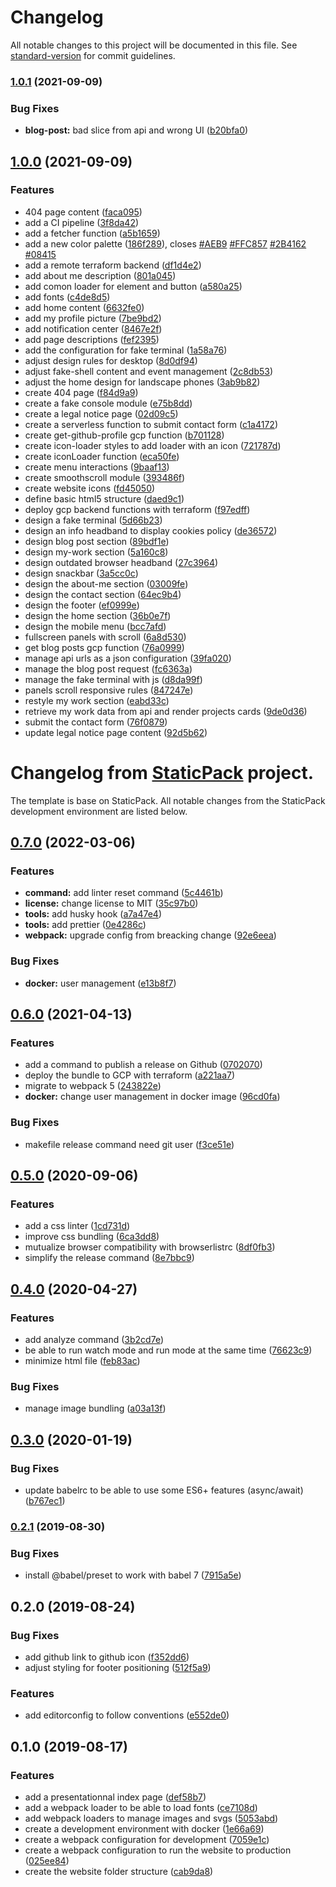# Changelog

All notable changes to this project will be documented in this file. See [standard-version](https://github.com/conventional-changelog/standard-version) for commit guidelines.

### [1.0.1](https://gitlab.com/Tonypunisher/antoineamara.dev/compare/v1.0.0...v1.0.1) (2021-09-09)


### Bug Fixes

* **blog-post:** bad slice from api and wrong UI ([b20bfa0](https://gitlab.com/Tonypunisher/antoineamara.dev/commit/b20bfa08aded77e6ede62e137023414e3f732461))

## [1.0.0](https://github.com/antoine-amara/staticpack/compare/v0.6.0...v1.0.0) (2021-09-09)


### Features

* 404 page content ([faca095](https://github.com/antoine-amara/staticpack/commit/faca09593e4aed14551ee38182190eb8197e478f))
* add a CI pipeline ([3f8da42](https://github.com/antoine-amara/staticpack/commit/3f8da42dd01b9f73a21d28543d58803da5316546))
* add a fetcher function ([a5b1659](https://github.com/antoine-amara/staticpack/commit/a5b1659c51be025a0c633204edbfe779bb3e1f80))
* add a new color palette ([186f289](https://github.com/antoine-amara/staticpack/commit/186f289a4a8d9fa9a2b65bae1dff610229e44cb2)), closes [#AEB9](https://github.com/antoine-amara/staticpack/issues/AEB9) [#FFC857](https://github.com/antoine-amara/staticpack/issues/FFC857) [#2B4162](https://github.com/antoine-amara/staticpack/issues/2B4162) [#08415](https://github.com/antoine-amara/staticpack/issues/08415)
* add a remote terraform backend ([df1d4e2](https://github.com/antoine-amara/staticpack/commit/df1d4e27c8eb578cc813ec74447b71c3b8f28c68))
* add about me description ([801a045](https://github.com/antoine-amara/staticpack/commit/801a045c9a7be3f4d33e3cef648415e8bf013812))
* add comon loader for element and button ([a580a25](https://github.com/antoine-amara/staticpack/commit/a580a25934ca8ca446aa4f35bef543e3fbc3f632))
* add fonts ([c4de8d5](https://github.com/antoine-amara/staticpack/commit/c4de8d506601c206e68734eb100cddcc3a764f82))
* add home content ([6632fe0](https://github.com/antoine-amara/staticpack/commit/6632fe03b1a0a807247813f56f8b42d1db6e764a))
* add my profile picture ([7be9bd2](https://github.com/antoine-amara/staticpack/commit/7be9bd2e8247f97c4fcecd629e4a07c2e2644da6))
* add notification center ([8467e2f](https://github.com/antoine-amara/staticpack/commit/8467e2fa3f15d8113eed3b843c04438b9bf38926))
* add page descriptions ([fef2395](https://github.com/antoine-amara/staticpack/commit/fef2395f4470fa6dcb1a87fcf76814957a5e8f96))
* add the configuration for fake terminal ([1a58a76](https://github.com/antoine-amara/staticpack/commit/1a58a76c301148c76f593c17d79c042db95b07cb))
* adjust design rules for desktop ([8d0df94](https://github.com/antoine-amara/staticpack/commit/8d0df94dbcd795d1eab248ad1b56975e4f676715))
* adjust fake-shell content and event management ([2c8db53](https://github.com/antoine-amara/staticpack/commit/2c8db53ac3fcbd1b2621b85d2b60cca33d654ce3))
* adjust the home design for landscape phones ([3ab9b82](https://github.com/antoine-amara/staticpack/commit/3ab9b82dcc131550db96dac8d74fad2774a59b35))
* create 404 page ([f84d9a9](https://github.com/antoine-amara/staticpack/commit/f84d9a98fdb25f87ea110e3b0a093743ec48272a))
* create a fake console module ([e75b8dd](https://github.com/antoine-amara/staticpack/commit/e75b8dd03183520aec9bdbd1e238cead8eb9208d))
* create a legal notice page ([02d09c5](https://github.com/antoine-amara/staticpack/commit/02d09c50aba80dc04429e4fb8fc1e3a867dbe932))
* create a serverless function to submit contact form ([c1a4172](https://github.com/antoine-amara/staticpack/commit/c1a41726dbd5a63aa9d508e23965f8993810e809))
* create get-github-profile gcp function ([b701128](https://github.com/antoine-amara/staticpack/commit/b701128fd52d2f76324486ffab93732fd87af287))
* create icon-loader styles to add loader with an icon ([721787d](https://github.com/antoine-amara/staticpack/commit/721787d5de89cf4edd46972401b6e0fc6aa1cbb9))
* create iconLoader function ([eca50fe](https://github.com/antoine-amara/staticpack/commit/eca50fe7b5a7f1d3ceac137c105b04cd5790bc12))
* create menu interactions ([9baaf13](https://github.com/antoine-amara/staticpack/commit/9baaf130b1af1ed020d19d580cdbf2657ea8a098))
* create smoothscroll module ([393486f](https://github.com/antoine-amara/staticpack/commit/393486fa6041fc16d079e44f88a0032542f1a0f8))
* create website icons ([fd45050](https://github.com/antoine-amara/staticpack/commit/fd45050603c97a3a0d4a84169d081241f2210851))
* define basic html5 structure ([daed9c1](https://github.com/antoine-amara/staticpack/commit/daed9c141790409a8b7a77e03b9653ee604dec86))
* deploy gcp backend functions with terraform ([f97edff](https://github.com/antoine-amara/staticpack/commit/f97edffaf8881b9af37ec7f34aa0fa343c9f03c7))
* design a fake terminal ([5d66b23](https://github.com/antoine-amara/staticpack/commit/5d66b23135076e60c4fb5fe65b88fa1abe7f37a7))
* design an info headband to display cookies policy ([de36572](https://github.com/antoine-amara/staticpack/commit/de365727b2cab41ffdeaa6fd37506992ba925aff))
* design blog post section ([89bdf1e](https://github.com/antoine-amara/staticpack/commit/89bdf1e925dd3e5ef4f5aed4d42322d221bb6ac5))
* design my-work section ([5a160c8](https://github.com/antoine-amara/staticpack/commit/5a160c87a1ac612adb79e5f50129519cb6d4e425))
* design outdated browser headband ([27c3964](https://github.com/antoine-amara/staticpack/commit/27c3964c2d983409fd64e67f8130420b8da2fcd1))
* design snackbar ([3a5cc0c](https://github.com/antoine-amara/staticpack/commit/3a5cc0c6593e4278b6fba17d378b431d0bdace46))
* design the about-me section ([03009fe](https://github.com/antoine-amara/staticpack/commit/03009fe200c8940da238ae5b903429fd8c484996))
* design the contact section ([64ec9b4](https://github.com/antoine-amara/staticpack/commit/64ec9b4b8ce70554860fd91bdf399decdc709cc3))
* design the footer ([ef0999e](https://github.com/antoine-amara/staticpack/commit/ef0999e094470c1290651d088b7c5c3059c40c24))
* design the home section ([36b0e7f](https://github.com/antoine-amara/staticpack/commit/36b0e7f9c1555b612296e7a1d67155f4484de775))
* design the mobile menu ([bcc7afd](https://github.com/antoine-amara/staticpack/commit/bcc7afd4ccc38982dd7043f6c856d56a9d84ccf0))
* fullscreen panels with scroll ([6a8d530](https://github.com/antoine-amara/staticpack/commit/6a8d530ae656b61639539fbbff5cc2bd805a00f9))
* get blog posts gcp function ([76a0999](https://github.com/antoine-amara/staticpack/commit/76a0999ab80b1db1335988351a007514d4fce2d2))
* manage api urls as a json configuration ([39fa020](https://github.com/antoine-amara/staticpack/commit/39fa020525ca8bc6963f03aa3c827f49e0761daf))
* manage the blog post request ([fc6363a](https://github.com/antoine-amara/staticpack/commit/fc6363a3c328bdc08c841e6cb25de6f2ae303398))
* manage the fake terminal with js ([d8da99f](https://github.com/antoine-amara/staticpack/commit/d8da99fb1238349335327af9e70960f33a126c4b))
* panels scroll responsive rules ([847247e](https://github.com/antoine-amara/staticpack/commit/847247e3c9796d84f68a51d4a6806bf30934fe7a))
* restyle my work section ([eabd33c](https://github.com/antoine-amara/staticpack/commit/eabd33c758c036e699ffc5ee73653f2c742f16d6))
* retrieve my work data from api and render projects cards ([9de0d36](https://github.com/antoine-amara/staticpack/commit/9de0d36f92d5cbf57148d980f6bcc2dee9aec135))
* submit the contact form ([76f0879](https://github.com/antoine-amara/staticpack/commit/76f0879dc2c8d19dd010d88361bfb147058d5496))
* update legal notice page content ([92d5b62](https://github.com/antoine-amara/staticpack/commit/92d5b627a3d323d500ab13230157dda42c32d46b))

# Changelog from [StaticPack](https://github.com/antoine-amara/staticpack) project.

The template is base on StaticPack. All notable changes from the StaticPack development environment are listed below.

## [0.7.0](https://github.com/antoine-amara/staticpack/compare/v0.6.0...v0.7.0) (2022-03-06)


### Features

* **command:** add linter reset command ([5c4461b](https://github.com/antoine-amara/staticpack/commit/5c4461b315d304f64c34e108b644cec413eb23ff))
* **license:** change license to MIT ([35c97b0](https://github.com/antoine-amara/staticpack/commit/35c97b0692c7ee50f218b678499a1a4796bc061e))
* **tools:** add husky hook ([a7a47e4](https://github.com/antoine-amara/staticpack/commit/a7a47e43a1f45a137c03e53d246d0022b278aa89))
* **tools:** add prettier ([0e4286c](https://github.com/antoine-amara/staticpack/commit/0e4286c7404d04c25fa1990712635b8666748e39))
* **webpack:** upgrade config from breacking change ([92e6eea](https://github.com/antoine-amara/staticpack/commit/92e6eea5bd81cda06fa1d2ed7a84e567edc9114b))


### Bug Fixes

* **docker:** user management ([e13b8f7](https://github.com/antoine-amara/staticpack/commit/e13b8f7f053c535c348e3336b88494d6ad209fd0))

## [0.6.0](https://github.com/antoine-amara/staticpack/compare/v0.5.0...v0.6.0) (2021-04-13)


### Features

* add a command to publish a release on Github ([0702070](https://github.com/antoine-amara/staticpack/commit/0702070d7e159f9e52345ca0b0587e47a80ac854))
* deploy the bundle to GCP with terraform ([a221aa7](https://github.com/antoine-amara/staticpack/commit/a221aa7e0160c7eb27ea6f428365c5b95922b4a6))
* migrate to webpack 5 ([243822e](https://github.com/antoine-amara/staticpack/commit/243822e1d1541995f9f10dd020729bf2c31a2756))
* **docker:** change user management in docker image ([96cd0fa](https://github.com/antoine-amara/staticpack/commit/96cd0faf60c38c1dd901cd5ff25d937a5a64b990))


### Bug Fixes

* makefile release command need git user ([f3ce51e](https://github.com/antoine-amara/staticpack/commit/f3ce51e2df61ed5c1dfecc657c801d05738081f5))

## [0.5.0](https://github.com/antoine-amara/staticpack/compare/v0.4.0...v0.5.0) (2020-09-06)


### Features

* add a css linter ([1cd731d](https://github.com/antoine-amara/staticpack/commit/1cd731d3b68028b5f6adb12ee46348797b335560))
* improve css bundling ([6ca3dd8](https://github.com/antoine-amara/staticpack/commit/6ca3dd8373d1272341bc0c10a2867a124b7011b8))
* mutualize browser compatibility with browserlistrc ([8df0fb3](https://github.com/antoine-amara/staticpack/commit/8df0fb3925c87b6c6e6e58675a957ab91141ab8f))
* simplify the release command ([8e7bbc9](https://github.com/antoine-amara/staticpack/commit/8e7bbc97cd7069c52f8f33785197982a188b2001))

## [0.4.0](https://github.com/antoine-amara/staticpack/compare/v0.3.0...v0.4.0) (2020-04-27)


### Features

* add analyze command ([3b2cd7e](https://github.com/antoine-amara/staticpack/commit/3b2cd7e3d745e7605ebb8f7a68a47ceff2d64408))
* be able to run watch mode and run mode at the same time ([76623c9](https://github.com/antoine-amara/staticpack/commit/76623c92fb561105a876bfef791bdd6f8c5fea7e))
* minimize html file ([feb83ac](https://github.com/antoine-amara/staticpack/commit/feb83ac1d4394154c588bd355fa15401e29ee5a1))


### Bug Fixes

* manage image bundling ([a03a13f](https://github.com/antoine-amara/staticpack/commit/a03a13fb3e0c9ac77375f1d0d746e96eacb1100d))

## [0.3.0](https://github.com/antoine-amara/staticpack/compare/v0.2.1...v0.3.0) (2020-01-19)


### Bug Fixes

* update babelrc to be able to use some ES6+ features (async/await) ([b767ec1](https://github.com/antoine-amara/staticpack/commit/b767ec1441b8733b0fc8215a1afcd8d99da386ee))

### [0.2.1](https://github.com/antoine-amara/staticpack/compare/v0.2.0...v0.2.1) (2019-08-30)


### Bug Fixes

* install @babel/preset to work with babel 7 ([7915a5e](https://github.com/antoine-amara/staticpack/commit/7915a5e))

## 0.2.0 (2019-08-24)


### Bug Fixes

* add github link to github icon ([f352dd6](https://github.com/antoine-amara/staticpack/commit/f352dd6))
* adjust styling for footer positioning ([512f5a9](https://github.com/antoine-amara/staticpack/commit/512f5a9))


### Features

* add editorconfig to follow conventions ([e552de0](https://github.com/antoine-amara/staticpack/commit/e552de0))

## 0.1.0 (2019-08-17)


### Features

* add a presentationnal index page ([def58b7](https://github.com/antoine-amara/staticpack/commit/def58b7))
* add a webpack loader to be able to load fonts ([ce7108d](https://github.com/antoine-amara/staticpack/commit/ce7108d))
* add webpack loaders to manage images and svgs ([5053abd](https://github.com/antoine-amara/staticpack/commit/5053abd))
* create a development environment with docker ([1e66a69](https://github.com/antoine-amara/staticpack/commit/1e66a69))
* create a webpack configuration for development ([7059e1c](https://github.com/antoine-amara/staticpack/commit/7059e1c))
* create a webpack configuration to run the website to production ([025ee84](https://github.com/antoine-amara/staticpack/commit/025ee84))
* create the website folder structure ([cab9da8](https://github.com/antoine-amara/staticpack/commit/cab9da8))
